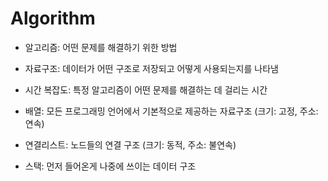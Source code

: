 # Algorithm
* 알고리즘: 어떤 문제를 해결하기 위한 방법
* 자료구조: 데이터가 어떤 구조로 저장되고 어떻게 사용되는지를 나타냄

* 시간 복잡도: 특정 알고리즘이 어떤 문제를 해결하는 데 걸리는 시간

* 배열: 모든 프로그래밍 언어에서 기본적으로 제공하는 자료구조 (크기: 고정, 주소: 연속)
* 연결리스트: 노드들의 연결 구조 (크기: 동적, 주소: 불연속)

* 스택: 먼저 들어온게 나중에 쓰이는 데이터 구조
